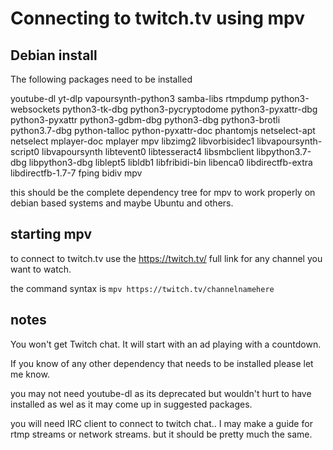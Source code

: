 # Connecting to twitch.tv using mpv

## Debian install

The following packages need to be installed

youtube-dl
yt-dlp
vapoursynth-python3
samba-libs
rtmpdump
python3-websockets
python3-tk-dbg
python3-pycryptodome
python3-pyxattr-dbg
python3-pyxattr
python3-gdbm-dbg
python3-dbg
python3-brotli
python3.7-dbg
python-talloc
python-pyxattr-doc
phantomjs
netselect-apt
netselect
mplayer-doc
mplayer
mpv
libzimg2
libvorbisidec1
libvapoursynth-script0
libvapoursynth
libtevent0
libtesseract4
libsmbclient
libpython3.7-dbg
libpython3-dbg
liblept5
libldb1
libfribidi-bin
libenca0
libdirectfb-extra
libdirectfb-1.7-7
fping
bidiv
mpv

this should be the complete dependency tree for mpv to work properly on debian based systems and maybe Ubuntu and others.

## starting mpv

to connect to twitch.tv use the https://twitch.tv/ full link for any channel you want to watch.

the command syntax is `mpv https://twitch.tv/channelnamehere` 

## notes

You won't get Twitch chat. It will start with an ad playing with a countdown.  

If you know of any other dependency that needs to be installed please let me know.

you may not need youtube-dl as its deprecated but wouldn't hurt to have installed as wel as it may come up in suggested packages.

you will need IRC client to connect to twitch chat..  I may make a guide for rtmp streams or network streams. but it should be pretty much the same.


